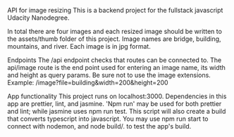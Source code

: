API for image resizing
This is a backend project for the fullstack javascript Udacity Nanodegree.

In total there are four images and each resized image should be written to the assets/thumb folder of this project. Image names are bridge, building, mountains, and river. Each image is in jpg format.

Endpoints
The /api endpoint checks that routes can be connected to. The api/image route is the end point used for entering an image name, its width and height as query params. Be sure not to use the image extensions. Example: /image?file=building&width=200&height=200

App functionality
This project runs on localhost:3000. Dependencies in this app are prettier, lint, and jasmine. 'Npm run' may be used for both prettier and lint; while jasmine uses npm run test. This script will also create a build that converts typescript into javascript. You may use npm run start to connect with nodemon, and node build/. to test the app's build.
